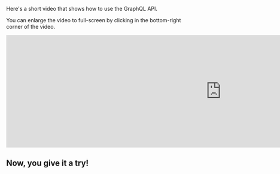 Here's a short video that shows how to use the GraphQL API.

You can enlarge the video to full-screen by clicking in the bottom-right corner of the video.


<iframe width="1148" height="300" src="https://www.youtube.com/embed/p0tc8I23DLA" title="YouTube video player" frameborder="0" allow="accelerometer; autoplay; clipboard-write; encrypted-media; gyroscope; picture-in-picture" allowfullscreen></iframe>

## Now, you give it a try!
